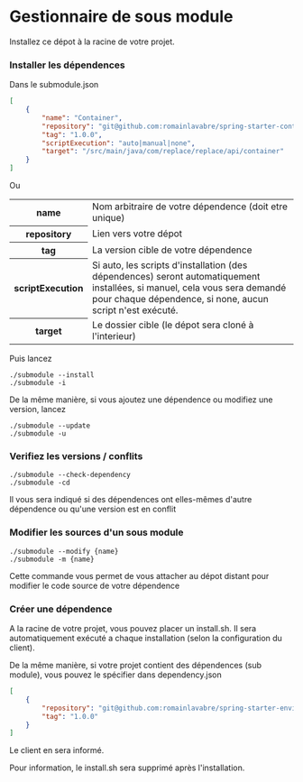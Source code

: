 # Gestionnaire de sous module

Installez ce dépot à la racine de votre projet.

### Installer les dépendences

Dans le submodule.json

```json
[
    {
        "name": "Container",
        "repository": "git@github.com:romainlavabre/spring-starter-container.git",
        "tag": "1.0.0",
        "scriptExecution": "auto|manual|none",
        "target": "/src/main/java/com/replace/replace/api/container"
    }
]
```

Ou 

<table>
    <tr>
        <th>name</th>
        <td>Nom arbitraire de votre dépendence (doit etre unique)</td>
    </tr>
    <tr>
        <th>repository</th>
        <td>Lien vers votre dépot</td>
    </tr>
    <tr>
        <th>tag</th>
        <td>La version cible de votre dépendence</td>
    </tr>
    <tr>
        <th>scriptExecution</th>
        <td>
            Si auto, les scripts d'installation (des dépendences) seront automatiquement installées, si manuel, cela vous sera demandé pour chaque dépendence, si none, aucun script n'est exécuté.
        </td>
    </tr>
    <tr>
        <th>target</th>
        <td>Le dossier cible (le dépot sera cloné à l'interieur)</td>
    </tr>
</table>

Puis lancez 

```shell script
./submodule --install
./submodule -i
```

De la même manière, si vous ajoutez une dépendence ou modifiez une version, lancez

```shell script
./submodule --update
./submodule -u
```  

### Verifiez les versions / conflits

```shell script
./submodule --check-dependency
./submodule -cd
```  

Il vous sera indiqué si des dépendences ont elles-mêmes d'autre dépendence ou qu'une version est en conflit

### Modifier les sources d'un sous module

```shell script
./submodule --modify {name}
./submodule -m {name}
```  

Cette commande vous permet de vous attacher au dépot distant pour modifier le code source de votre dépendence

### Créer une dépendence

A la racine de votre projet, vous pouvez placer un install.sh.
Il sera automatiquement exécuté a chaque installation (selon la configuration du client).

De la même manière, si votre projet contient des dépendences (sub module), vous pouvez le spécifier dans dependency.json

```json
[
    {
        "repository": "git@github.com:romainlavabre/spring-starter-environment.git",
        "tag": "1.0.0"
    }
]
```

Le client en sera informé.

Pour information, le install.sh sera supprimé après l'installation.